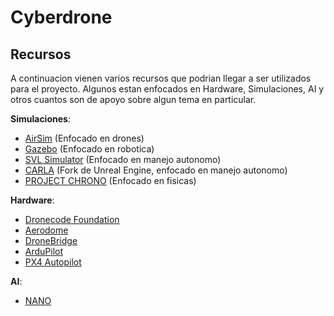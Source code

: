 # Cyberdrone


## Recursos

A continuacion vienen varios recursos que podrian llegar a ser utilizados para el proyecto.
Algunos estan enfocados en Hardware, Simulaciones, AI y otros cuantos son de apoyo sobre
algun tema en particular.

**Simulaciones**:

- [AirSim](https://github.com/microsoft/AirSim) (Enfocado en drones)
- [Gazebo](https://gazebosim.org/home) (Enfocado en robotica)
- [SVL Simulator](https://www.svlsimulator.com/) (Enfocado en manejo autonomo)
- [CARLA](https://carla.org) (Fork de Unreal Engine, enfocado en manejo autonomo)
- [PROJECT CHRONO](https://projectchrono.org/) (Enfocado en fisicas)

**Hardware**:

- [Dronecode Foundation](https://dronecode.org/)
- [Aerodome](https://www.aerodome.com/)
- [DroneBridge](https://github.com/DroneBridge/DroneBridge)
- [ArduPilot](https://ardupilot.org/)
- [PX4 Autopilot](https://github.com/PX4/PX4-Autopilot)

**AI**:

- [NANO](https://github.com/stephansturges/NANO)